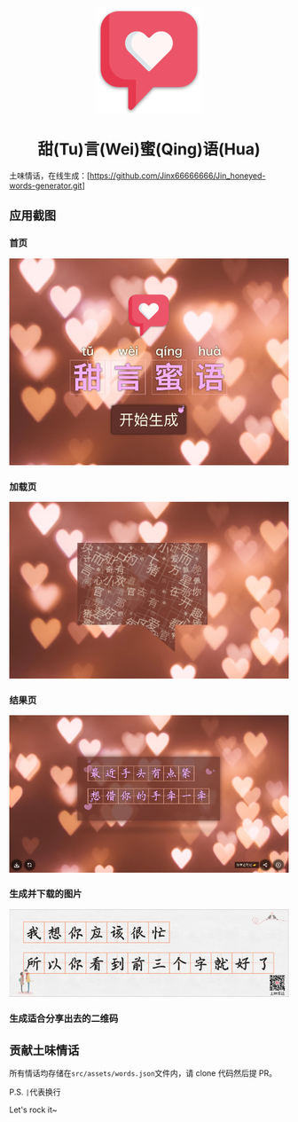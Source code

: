 <div align="center">
  <img src="public/android-chrome-192x192.png" alt="logo">
  <h1>甜(Tu)言(Wei)蜜(Qing)语(Hua)</h1>
</div>

土味情话，在线生成：[https://github.com/Jinx66666666/Jin_honeyed-words-generator.git]

## 应用截图

### 首页

![demo home](demo.home.png)

### 加载页

![demo load random words](demo.loading.png)

### 结果页

![demo words result](demo.result.png)

### 生成并下载的图片

![demo download](demo.download.png)

### 生成适合分享出去的二维码


## 贡献土味情话

所有情话均存储在`src/assets/words.json`文件内，请 clone 代码然后提 PR。

P.S. `|`代表换行

Let's rock it~

